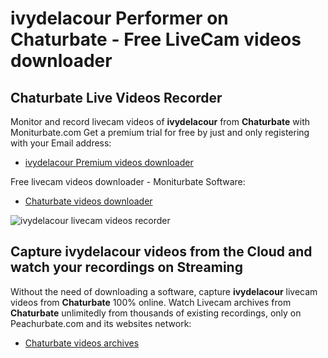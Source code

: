# ivydelacour Performer on Chaturbate - Free LiveCam videos downloader

## Chaturbate Live Videos Recorder

Monitor and record livecam videos of **ivydelacour** from **Chaturbate** with Moniturbate.com
Get a premium trial for free by just and only registering with your Email address:
* [ivydelacour Premium videos downloader](https://moniturbate.com/request-demo-licence-key.html)

Free livecam videos downloader - Moniturbate Software:
* [Chaturbate videos downloader](https://moniturbate.com/moniturbate-download-software.html)

![ivydelacour livecam videos recorder](https://peachurnet.com/templates/moniturbate-software.png)


## Capture ivydelacour videos from the Cloud and watch your recordings on Streaming

Without the need of downloading a software, capture **ivydelacour** livecam videos from **Chaturbate** 100% online.
Watch Livecam archives from **Chaturbate** unlimitedly from thousands of existing recordings, only on Peachurbate.com and its websites network:
* [Chaturbate videos archives](https://peachurnet.com/)